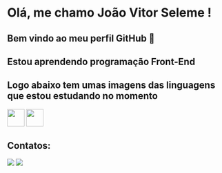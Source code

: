 # Olá, me chamo João Vitor Seleme ! 
## Bem vindo ao meu perfil GitHub 👋

## Estou aprendendo programação Front-End 
## Logo abaixo tem umas imagens das linguagens que estou estudando no momento 

<img src="https://devicon-website.vercel.app/api/css3/original.svg" width="40" height="40"/> <img src="https://devicon-website.vercel.app/api/html5/original.svg" width="40" height="40"/>

## Contatos:

<div>
<a href="https://www.instagram.com/joaoseleme/" target="_blank"><img loading="lazy" src="https://img.shields.io/badge/-Instagram-%23E4405F?style=for-the-badge&logo=instagram&logoColor=white" target="_blank"></a>
<a href="https://www.twitch.tv/selekv1" target="_blank"><img loading="lazy" src="https://img.shields.io/badge/Twitch-9146FF?style=for-the-badge&logo=twitch&logoColor=white" target="_blank"></a>

